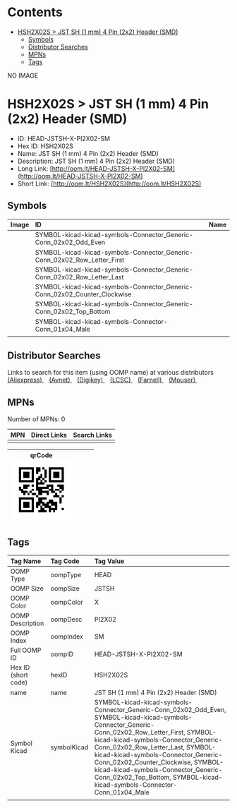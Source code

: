 



Contents
========

* [HSH2X02S > JST SH (1 mm) 4 Pin (2x2) Header (SMD)](#hsh2x02s--jst-sh-1-mm-4-pin-2x2-header-smd)
	* [Symbols](#symbols)
	* [Distributor Searches](#distributor-searches)
	* [MPNs](#mpns)
	* [Tags](#tags)
  
NO IMAGE  
# HSH2X02S > JST SH (1 mm) 4 Pin (2x2) Header (SMD)

- ID: HEAD-JSTSH-X-PI2X02-SM
- Hex ID: HSH2X02S
- Name: JST SH (1 mm) 4 Pin (2x2) Header (SMD)
- Description: JST SH (1 mm) 4 Pin (2x2) Header (SMD)
- Long Link: [http://oom.lt/HEAD-JSTSH-X-PI2X02-SM](http://oom.lt/HEAD-JSTSH-X-PI2X02-SM)
- Short Link: [http://oom.lt/HSH2X02S](http://oom.lt/HSH2X02S)

## Symbols
  

|Image|ID|Name|
| :--- | :--- | :--- |
|![]()|SYMBOL-kicad-kicad-symbols-Connector_Generic-Conn_02x02_Odd_Even||
|![]()|SYMBOL-kicad-kicad-symbols-Connector_Generic-Conn_02x02_Row_Letter_First||
|![]()|SYMBOL-kicad-kicad-symbols-Connector_Generic-Conn_02x02_Row_Letter_Last||
|![]()|SYMBOL-kicad-kicad-symbols-Connector_Generic-Conn_02x02_Counter_Clockwise||
|![]()|SYMBOL-kicad-kicad-symbols-Connector_Generic-Conn_02x02_Top_Bottom||
|![]()|SYMBOL-kicad-kicad-symbols-Connector-Conn_01x04_Male||
||||

## Distributor Searches
  
Links to search for this item (using OOMP name) at various distributors  
[(Aliexpress) ](https://www.aliexpress.com/wholesale?SearchText=1117JST+SH+1+mm+4+Pin+2x2+Header+SMD)&nbsp;&nbsp;&nbsp;[(Avnet) ](https://www.avnet.com/shop/us/search/JST+SH+1+mm+4+Pin+2x2+Header+SMD)&nbsp;&nbsp;&nbsp;[(Digikey) ](https://www.digikey.co.uk/en/products/result?s=JST+SH+1+mm+4+Pin+2x2+Header+SMD)&nbsp;&nbsp;&nbsp;[(LCSC) ](https://www.lcsc.com/search?q=JST+SH+1+mm+4+Pin+2x2+Header+SMD)&nbsp;&nbsp;&nbsp;[(Farnell) ](https://uk.farnell.com/search?st=JST+SH+1+mm+4+Pin+2x2+Header+SMD)&nbsp;&nbsp;&nbsp;[(Mouser) ](https://www.mouser.com/c/?q=JST+SH+1+mm+4+Pin+2x2+Header+SMD)&nbsp;&nbsp;&nbsp;
## MPNs
  
Number of MPNs: 0  

|MPN|Direct Links|Search Links|
| :--- | :--- | :--- |
||||
  

|qrCode<br>[![](https://raw.githubusercontent.com/oomlout/oomlout_OOMP_parts_V2/main/HEAD/JSTSH/X/PI2X02/SM/qrCode_140.png)](https://github.com/oomlout/oomlout_OOMP_parts_V2/tree/main/HEAD/JSTSH/X/PI2X02/SM/qrCode.png)||||
| :---: | :---: | :---: | :---: |

## Tags
  

|Tag Name|Tag Code|Tag Value|
| :--- | :--- | :--- |
|OOMP Type|oompType|HEAD|
|OOMP Size|oompSize|JSTSH|
|OOMP Color|oompColor|X|
|OOMP Description|oompDesc|PI2X02|
|OOMP Index|oompIndex|SM|
|Full OOMP ID|oompID|HEAD-JSTSH-X-PI2X02-SM|
|Hex ID (short code)|hexID|HSH2X02S|
|name|name|JST SH (1 mm) 4 Pin (2x2) Header (SMD)|
|Symbol Kicad|symbolKicad|SYMBOL-kicad-kicad-symbols-Connector_Generic-Conn_02x02_Odd_Even, SYMBOL-kicad-kicad-symbols-Connector_Generic-Conn_02x02_Row_Letter_First, SYMBOL-kicad-kicad-symbols-Connector_Generic-Conn_02x02_Row_Letter_Last, SYMBOL-kicad-kicad-symbols-Connector_Generic-Conn_02x02_Counter_Clockwise, SYMBOL-kicad-kicad-symbols-Connector_Generic-Conn_02x02_Top_Bottom, SYMBOL-kicad-kicad-symbols-Connector-Conn_01x04_Male|
||||
